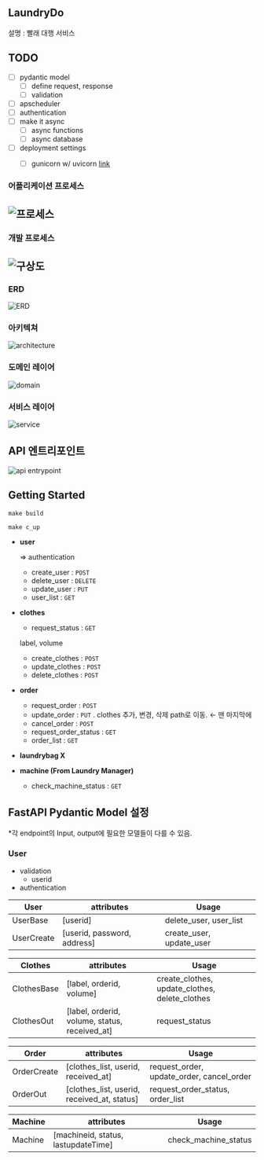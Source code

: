 ## LaundryDo
설명 : 빨래 대행 서비스  

## TODO
- [ ] pydantic model
  - [ ] define request, response
  - [ ] validation
- [ ] apscheduler
- [ ] authentication
- [ ] make it async
  - [ ] async functions
  - [ ] async database
- [ ] deployment settings 
    - [ ] gunicorn w/ uvicorn [link](https://fastapi.tiangolo.com/deployment/server-workers/?h=uvicorn)



### 어플리케이션 프로세스
![프로세스](<img/LaundryDO full process.png>)
---

### 개발 프로세스
![구상도](<img/LaundryDo Diagram.png>)
---
### ERD
![ERD](<img/LaundryDo_schema_diagram.png>)


### 아키텍쳐
![architecture](<img/LaundryDo_arcitecture_diagram.png>)

### 도메인 레이어
![domain](<img/LaundryDo_domain_diagram.png>)

### 서비스 레이어
![service](<img/LaundryDo_service_layer_diagram.png>)


## API 엔트리포인트
![api entrypoint](<img/LaundryDo_api_definition.png>)


## Getting Started
```
make build
```

```
make c_up
```





- **user**
    
    ⇒ authentication
    
    - create_user : `POST`
    - delete_user : `DELETE`
    - update_user : `PUT`
    - user_list : `GET`
- **clothes**
    - request_status : `GET`
    
    label, volume  
    
    - create_clothes : `POST`
    - update_clothes : `POST`
    - delete_clothes : `POST`
- **order**
    - request_order : `POST`
    - update_order : `PUT` . clothes 추가, 변경, 삭제 path로 이동. ← 맨 마지막에
    - cancel_order : `POST`
    - request_order_status : `GET`
    - order_list : `GET`
- **laundrybag X**
- **machine (From Laundry Manager)**
    - check_machine_status : `GET`

## FastAPI Pydantic Model 설정

*각 endpoint의 Input, output에 필요한 모델들이 다를 수 있음.  

### User

- validation
    - userid
- authentication

| User | attributes | Usage |
| --- | --- | --- |
| UserBase | [userid] | delete_user, user_list |
| UserCreate | [userid, password, address] | create_user, update_user |

| Clothes | attributes | Usage |
| --- | --- | --- |
| ClothesBase | [label, orderid, volume] | create_clothes, update_clothes, delete_clothes |
| ClothesOut | [label, orderid, volume, status, received_at] | request_status |

| Order | attributes | Usage |
| --- | --- | --- |
| OrderCreate | [clothes_list, userid, received_at] | request_order, update_order, cancel_order |
| OrderOut | [clothes_list, userid, received_at, status] | request_order_status, order_list |

| Machine | attributes | Usage |
| --- | --- | --- |
| Machine | [machineid, status, lastupdateTime] | check_machine_status |